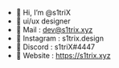 - 🔸 Hi, I’m @s1triX
- 🔸 ui/ux designer
- 🔸 Mail : dev@s1trix.xyz
- 🔸 Instagram : s1trix.design
- 🔸 Discord : s1triX#4447
- 🔸 Website : https://s1trix.xyz
